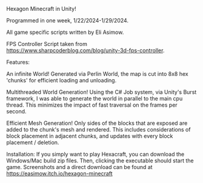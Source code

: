 Hexagon Minecraft in Unity!

Programmed in one week, 1/22/2024-1/29/2024.

All game specific scripts written by Eli Asimow.

FPS Controller Script taken from https://www.sharpcoderblog.com/blog/unity-3d-fps-controller.


Features:

An infinite World! Generated via Perlin World, the map is cut into 8x8 hex 'chunks' for efficient loading and unloading.

Multithreaded World Generation! Using the C# Job system, via Unity's Burst framework, I was able to generate the world in parallel to the main cpu thread. This minimizes the impact of fast traversal on the frames per second.

Efficient Mesh Generation! Only sides of the blocks that are exposed are added to the chunk's mesh and rendered. This includes considerations of block placement in adjacent chunks, and updates with every block placement / deletion. 

Installation:
If you simply want to play Hexacraft, you can download the Windows/Mac build zip files. Then, clicking the executable should start the game.
Screenshots and a direct download can be found at https://easimow.itch.io/hexagon-minecraft
